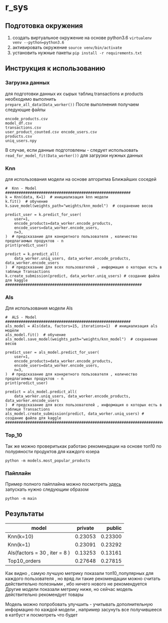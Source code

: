 # r_sys
## Подготовка окружения 
1) создать виртуальное окружение на основе python3.6
```virtualenv venv --python=python3.6```
2) активировать окружение
```source venv/bin/activate```
3) установить нужные пакеты 
```pip install -r requirements.txt```

## Инструкция к использованию 
### Загрузка данных
для подготовки данных их сырых таблиц transactions и products необходимо выполнить  
```prepare_all_data(Data_worker())```
После выполнения получаем следующие файлы
```
encode_products.csv   
model_df.csv  
transactions.csv  
user_product_counted.csv encode_users.csv  
products.csv  
uniq_users.npy
```
В случае, если данные подготовлены - следует использовать  
```read_for_model_fit(Data_worker())```  для загрузки нужных данных  
### Knn
для использования модели на основе алгоритма Ближайших соседей
```
#  Knn - Model
########################################################
k = Knn(data, K=1)  # инициализация knn модели
k.fit()  # обучение
k.save_model(weights_path="weights/knn_model")  # cохранение весов

predict_user = k.predict_for_user(
    user=1,
    encode_products=data_worker.encode_products,
    encode_users=data_worker.encode_users,
    n=3,
)  # предсказание для конкретного пользователя , количество предлагаемых продуктов - n
print(predict_user)

predict = k.predict_all(
    data_worker.uniq_users, data_worker.encode_products, data_worker.encode_users
)  # предсказание для всех пользователей , информация о которых есть в таблице Transactions
k.create_submission(predict, data_worker.uniq_users) # cоздание файла для kaggle
#############################################################
```
### Als
Для использования модели Als 
```
#  ALS - Model
########################################################
als_model = Als(data, factors=15, iterations=1)  # инициализация als модели
als_model.fit()  # обучение
als_model.save_model(weights_path="weights/knn_model")  # cохранение весов

predict_user = als_model.predict_for_user(
    user=1,
    encode_products=data_worker.encode_products,
    encode_users=data_worker.encode_users,
    n=3,
)  # предсказание для конкретного пользователя , количество предлагаемых продуктов - n
print(predict_user)

predict = als_model.predict_all(
    data_worker.uniq_users, data_worker.encode_products, data_worker.encode_users
)  # предсказание для всех пользователей , информация о которых есть в таблице Transactions
als_model.create_submission(predict, data_worker.uniq_users) # cоздание файла для kaggle
##################################################################################
```
### Top_10
Так же можно проверитькак работаю рекомендации на основе топ10 по полуряности продуктов для каждого юзера
```
python -m models.most_popular_products
```
### Пайплайн
Пример полного пайплайна можно посмотреть [здесь](https://github.com/mookor/r_sys/blob/main/main.py)  
запускать нужно следующим образом
```
python -m main
```

## Результаты
| model        | private           | public  |
| ------------- |:-------------:| -----:|
| Knn(k=10)     | 0.23053 | 0.23300 |
| Knn(k=1)      | 0.23091      |   0.23292 |
| Als(factors = 30 , iter = 8 ) | 0.13253     |   0.13161 |
| Top10_orders | 0.27648 |   0.27815 |

Как видно , самую лучшую метрику показали топ10_популярных для каждого пользователя , но вряд ли такие рекомендации можно считать действительно полезными , ибо ничего нового не рекомендуется   
Другие модели показали метрику ниже, но сейчас модель действительно рекомендует товары

Модель можно попробовать улучшить - учитывать дополнительную информацию по каждой модели , например засунуть все получившееся в катбуст и посмотреть что будет

